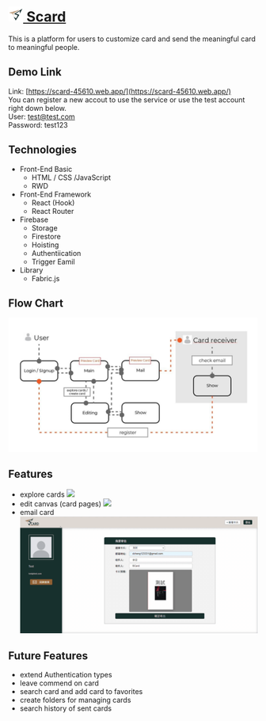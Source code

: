 # [<img src='./src/images/Scard-logo-small.svg' alt="logo" width="30px"/> Scard](https://scard-45610.web.app/)

This is a platform for users to customize card and send the meaningful card to meaningful people.

## Demo Link

Link: [https://scard-45610.web.app/](https://scard-45610.web.app/)
<br />
You can register a new accout to use the service or use the test account right down below. <br />
User: test@test.com <br />
Password: test123

## Technologies

- Front-End Basic
  - HTML / CSS /JavaScript
  - RWD
- Front-End Framework
  - React (Hook)
  - React Router
- Firebase
  - Storage
  - Firestore
  - Hoisting
  - Authentiication
  - Trigger Eamil
- Library
  - Fabric.js

## Flow Chart

<img src="./src/images/Scard-flow-chart.JPG"/>

## Features

- explore cards
  <img src="./src/images/scard-explore.gif"/>
- edit canvas (card pages)
  <img src="./src/images/scard-edit.gif"/>
- email card
  <img src="./src/images/scard-mail.gif"/>

## Future Features

- extend Authentication types
- leave commend on card
- search card and add card to favorites
- create folders for managing cards
- search history of sent cards
